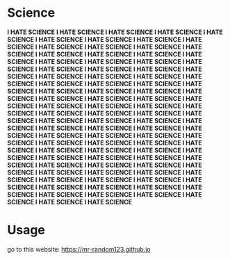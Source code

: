 # Science<br/>
**I HATE SCIENCE I HATE SCIENCE I HATE SCIENCE I HATE SCIENCE I HATE SCIENCE I HATE SCIENCE I HATE SCIENCE I HATE SCIENCE I HATE SCIENCE I HATE SCIENCE I HATE SCIENCE I HATE SCIENCE I HATE SCIENCE I HATE SCIENCE I HATE SCIENCE I HATE SCIENCE I HATE SCIENCE I HATE SCIENCE I HATE SCIENCE I HATE SCIENCE I HATE SCIENCE I HATE SCIENCE I HATE SCIENCE I HATE SCIENCE I HATE SCIENCE I HATE SCIENCE I HATE SCIENCE I HATE SCIENCE I HATE SCIENCE I HATE SCIENCE I HATE SCIENCE I HATE SCIENCE I HATE SCIENCE I HATE SCIENCE I HATE SCIENCE I HATE SCIENCE I HATE SCIENCE I HATE SCIENCE I HATE SCIENCE I HATE SCIENCE I HATE SCIENCE I HATE SCIENCE I HATE SCIENCE I HATE SCIENCE I HATE SCIENCE I HATE SCIENCE I HATE SCIENCE I HATE SCIENCE I HATE SCIENCE I HATE SCIENCE I HATE SCIENCE I HATE SCIENCE I HATE SCIENCE I HATE SCIENCE I HATE SCIENCE I HATE SCIENCE I HATE SCIENCE I HATE SCIENCE I HATE SCIENCE I HATE SCIENCE I HATE SCIENCE I HATE SCIENCE I HATE SCIENCE I HATE SCIENCE I HATE SCIENCE I HATE SCIENCE I HATE SCIENCE I HATE SCIENCE I HATE SCIENCE I HATE SCIENCE I HATE SCIENCE I HATE SCIENCE I HATE SCIENCE I HATE SCIENCE I HATE SCIENCE I HATE SCIENCE I HATE SCIENCE I HATE SCIENCE I HATE SCIENCE I HATE SCIENCE I HATE SCIENCE I HATE SCIENCE I HATE SCIENCE I HATE SCIENCE I HATE SCIENCE I HATE SCIENCE I HATE SCIENCE I HATE SCIENCE I HATE SCIENCE I HATE SCIENCE I HATE SCIENCE I HATE SCIENCE I HATE SCIENCE I HATE SCIENCE I HATE SCIENCE**<br/>
# Usage<br/>
go to this website: https://mr-random123.github.io
